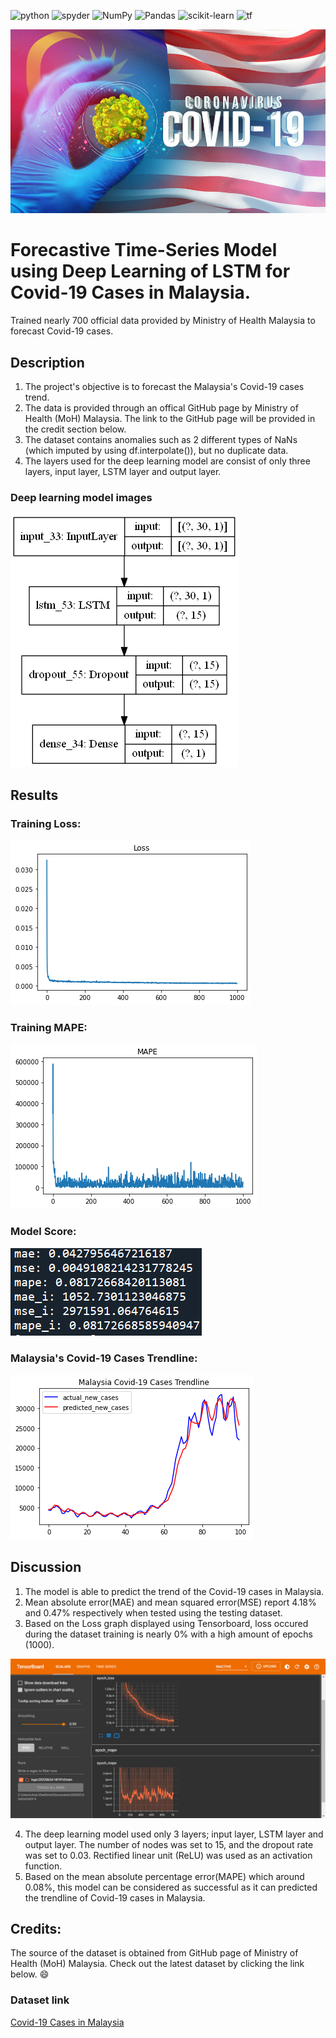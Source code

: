 <a><img alt = 'python' src="https://img.shields.io/badge/Python-14354C?style=for-the-badge&logo=python&logoColor=white"></a>
<a><img alt = 'spyder' src="https://img.shields.io/badge/Spyder%20Ide-FF0000?style=for-the-badge&logo=spyder%20ide&logoColor=white"></a>
![NumPy](https://img.shields.io/badge/numpy-%23013243.svg?style=for-the-badge&logo=numpy&logoColor=white)
![Pandas](https://img.shields.io/badge/pandas-%23150458.svg?style=for-the-badge&logo=pandas&logoColor=white)
![scikit-learn](https://img.shields.io/badge/scikit--learn-%23F7931E.svg?style=for-the-badge&logo=scikit-learn&logoColor=white)
<a><img alt='tf' src="https://img.shields.io/badge/TensorFlow-FF6F00?style=for-the-badge&logo=tensorflow&logoColor=white"></a>

![model_loss](static/covid.jpg)

# Forecastive Time-Series Model using Deep Learning of LSTM for Covid-19 Cases in Malaysia.
 Trained nearly 700 official data provided by Ministry of Health Malaysia to forecast Covid-19 cases.

## Description
1. The project's objective is to forecast the Malaysia's Covid-19 cases trend.
2. The data is provided through an offical GitHub page by Ministry of Health (MoH) Malaysia. The link to the GitHub page will be provided in the credit section below.
3. The dataset contains anomalies such as 2 different types of NaNs (which imputed by using df.interpolate()), but no duplicate data.
4. The layers used for the deep learning model are consist of only three layers, input layer, LSTM layer and output layer.

### Deep learning model images
![model_architecture](static/model.png)

## Results
### Training Loss:

![model_loss](static/loss.png)

### Training MAPE:

![model_mape](static/mape.png)

### Model Score:

![model_score](static/score.PNG)

### Malaysia's Covid-19 Cases Trendline:

![model_score](static/trendline.png)

## Discussion
1. The model is able to predict the trend of the Covid-19 cases in Malaysia.
2. Mean absolute error(MAE) and mean squared error(MSE) report 4.18% and 0.47% respectively when tested using the testing dataset. 
3. Based on the Loss graph displayed using Tensorboard, loss occured during the dataset training is nearly 0% with a high amount of epochs (1000).

![tensorboard](static/tensorboard.png)

4. The deep learning model used only 3 layers; input layer, LSTM layer and output layer. The number of nodes was set to 15, and the dropout rate was set to 0.03. Rectified linear unit (ReLU) was used as an activation function.
5. Based on the mean absolute percentage error(MAPE) which around 0.08%, this model can be considered as successful as it can predicted the trendline of Covid-19 cases in Malaysia.

## Credits:
The source of the dataset is obtained from GitHub page of Ministry of Health (MoH) Malaysia. Check out the latest dataset by clicking the link below. :smile:
### Dataset link
[Covid-19 Cases in Malaysia](https://github.com/MoH-Malaysia/covid19-public)

